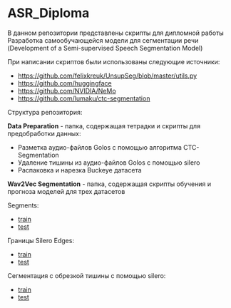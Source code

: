 # ASR_Diploma

В данном репозитории представлены скрипты для дипломной работы Разработка самообучающейся модели для сегментации речи (Development of a Semi-supervised Speech Segmentation Model)

При написании скриптов были использованы следующие источники:

* https://github.com/felixkreuk/UnsupSeg/blob/master/utils.py
* https://github.com/huggingface
* https://github.com/NVIDIA/NeMo
* https://github.com/lumaku/ctc-segmentation

Структура репозитория:

**Data Preparation** - папка, содержащая тетрадки и скрипты для предобработки данных:
  * Разметка аудио-файлов Golos с помощью алгоритма CTC-Segmentation
  * Удаление тишины из аудио-файлов Golos с помощью silero
  * Распаковка и нарезка Buckeye датасета

**Wav2Vec Segmentation** - папка, содержащая скрипты обучения и прогноза моделей для трех датасетов


Segments:

  * [train](https://drive.google.com/file/d/1hlj8VtiXrTJRmkpRAI3J_cLGvhGgC6Lc/view?usp=sharing)
  * [test](https://drive.google.com/file/d/1P6U83NJAVuK638lfSTD_VuThhHSg6RAd/view?usp=sharing)

Границы Silero Edges:

* [train](https://disk.yandex.ru/d/MNZHudfFkmfGiA)
* [test](https://disk.yandex.ru/d/S8m2f2EhRuQTlA)
 
Сегментация с обрезкой тишины с помощью silero:

* [train](https://disk.yandex.ru/d/Eo5RKDuCzUTM0Q)
* [test](https://disk.yandex.ru/d/AUJ7RwtG7hsSuA)

